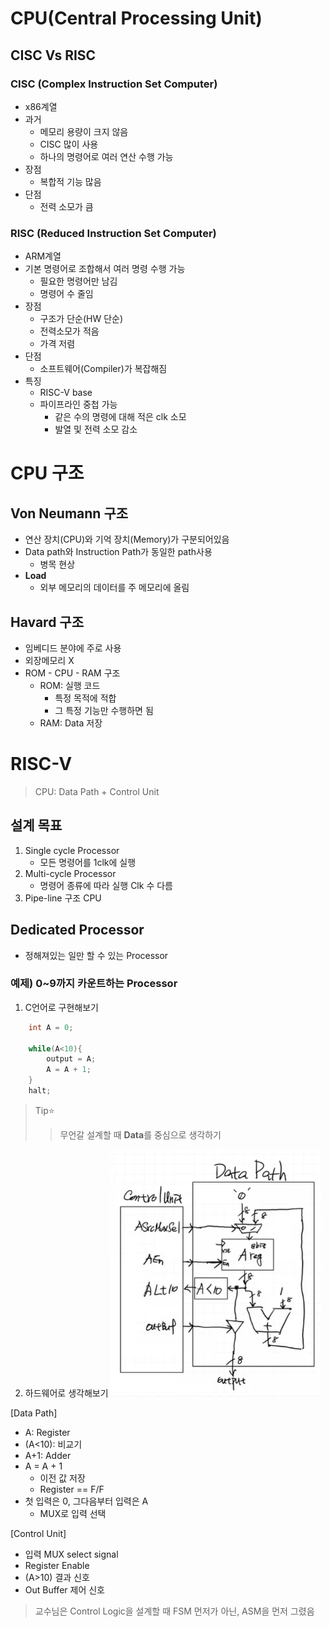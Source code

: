 # CPU(Central Processing Unit)

## CISC Vs RISC

### CISC (Complex Instruction Set Computer)
- x86계열
- 과거
  - 메모리 용량이 크지 않음
  - CISC 많이 사용
  - 하나의 명령어로 여러 연산 수행 가능
- 장점
  - 복합적 기능 많음
- 단점
  - 전력 소모가 큼

### RISC (Reduced Instruction Set Computer)
- ARM계열
- 기본 명령어로 조합해서 여러 명령 수행 가능
  - 필요한 명령어만 남김
  - 명령어 수 줄임
- 장점
  - 구조가 단순(HW 단순)
  - 전력소모가 적음
  - 가격 저렴
- 단점
  - 소프트웨어(Compiler)가 복잡해짐
- 특징
  - RISC-V base
  - 파이프라인 중첩 가능
    - 같은 수의 명령에 대해 적은 clk 소모
    - 발열 및 전력 소모 감소

# CPU 구조

## Von Neumann 구조
- 연산 장치(CPU)와 기억 장치(Memory)가 구분되어있음
- Data path와 Instruction Path가 동일한 path사용
  - 병목 현상
- **Load**
  - 외부 메모리의 데이터를 주 메모리에 올림

## Havard 구조
- 임베디드 분야에 주로 사용
- 외장메모리 X
- ROM - CPU - RAM 구조
  - ROM: 실행 코드
    - 특정 목적에 적합
    - 그 특정 기능만 수행하면 됨
  - RAM: Data 저장

# RISC-V

> CPU: Data Path + Control Unit

## 설계 목표

1. Single cycle Processor
	- 모든 명령어를 1clk에 실행
2. Multi-cycle Processor
	- 명령어 종류에 따라 실행 Clk 수 다름
3. Pipe-line 구조 CPU

## Dedicated Processor
- 정해져있는 일만 할 수 있는 Processor

### 예제) 0~9까지 카운트하는 Processor

1. C언어로 구현해보기
```c
	int A = 0;

	while(A<10){
		output = A;
		A = A + 1;
	}
	halt;
```

> Tip⭐
> > 무언갈 설계할 때 **Data**를 중심으로 생각하기

2. 하드웨어로 생각해보기
<img src="./img/스크린샷 2025-08-11 144131.png" width=70%><br>

[Data Path]
- A: Register
- (A<10): 비교기
- A+1: Adder
- A = A + 1
  - 이전 값 저장
  - Register == F/F
- 첫 입력은 0, 그다음부터 입력은 A
  - MUX로 입력 선택

[Control Unit]
- 입력 MUX select signal
- Register Enable
- (A>10) 결과 신호
- Out Buffer 제어 신호
> 교수님은 Control Logic을 설계할 때 FSM 먼저가 아닌, ASM을 먼저 그렸음


